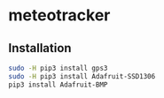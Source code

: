 # meteotracker
## Installation
```bash
sudo -H pip3 install gps3
sudo -H pip3 install Adafruit-SSD1306
pip3 install Adafruit-BMP
